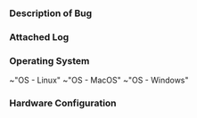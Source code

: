 <!-- 
Found a bug?  Something isn't working as expected?
To help us keep track of the requests please start the title with [Bug Report]
But before that, first you should check it out with the latest pipeline.
-->

### Description of Bug
<!--
Please describe the bug.
Explain any steps taken to reproduce the bug
and what you expect the correct behavior to be.
-->

### Attached Log
<!--
Please attach a verbose log, you can do it by running the exe from cmd with '--loglevel 6' flag or in case of MacOs use the terminal: 'open -a OpenRGB --args --loglevel 6'.
You can locate them using the Settings tab and click the 'Open Settings Folder' button.
Important!! Please upload the logs made with the latest pipeline build of OpenRGB.
-->

### Operating System
<!--
Please write down which OS and which version did you encounter the issue with.
-->
~"OS - Linux" 
~"OS - MacOS" 
~"OS - Windows" 
### Hardware Configuration
<!--
Please list the RGB hardware that you are using with OpenRGB.
If your bug does not relate to any one particular device or device type,
or if the bug is in a part of the code not directly interacting with hardware, this is optional.
-->
